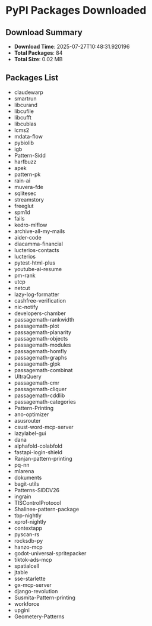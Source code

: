 # PyPI Packages Downloaded

## Download Summary
- **Download Time**: 2025-07-27T10:48:31.920196
- **Total Packages**: 84
- **Total Size**: 0.02 MB

## Packages List
- claudewarp
- smartrun
- libcurand
- libcufile
- libcufft
- libcublas
- lcms2
- mdata-flow
- pybiolib
- igb
- Pattern-Sidd
- harfbuzz
- apek
- pattern-pk
- rain-ai
- muvera-fde
- sqlitesec
- streamstory
- freeglut
- spm1d
- fails
- kedro-mlflow
- archive-all-my-mails
- aider-code
- diacamma-financial
- lucterios-contacts
- lucterios
- pytest-html-plus
- youtube-ai-resume
- pm-rank
- utcp
- netcut
- lazy-log-formatter
- cashfree-verification
- nic-notify
- developers-chamber
- passagemath-rankwidth
- passagemath-plot
- passagemath-planarity
- passagemath-objects
- passagemath-modules
- passagemath-homfly
- passagemath-graphs
- passagemath-glpk
- passagemath-combinat
- UltraQuery
- passagemath-cmr
- passagemath-cliquer
- passagemath-cddlib
- passagemath-categories
- Pattern-Printing
- ano-optimizer
- asusrouter
- csust-word-mcp-server
- lazylabel-gui
- dana
- alphafold-colabfold
- fastapi-login-shield
- Ranjan-pattern-printing
- pq-nn
- mlarena
- dokuments
- bagit-utils
- Patterns-SIDDV26
- ingrain
- TISControlProtocol
- Shalinee-pattern-package
- tbp-nightly
- xprof-nightly
- contextapp
- pyscan-rs
- rocksdb-py
- hanzo-mcp
- godot-universal-spritepacker
- tiktok-ads-mcp
- spatialcell
- jtable
- sse-starlette
- gx-mcp-server
- django-revolution
- Susmita-Pattern-printing
- workforce
- upgini
- Geometery-Patterns
